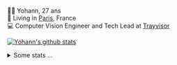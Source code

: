 <p>
  👨🏻 <bold>Yohann</bold>, 27 ans<br/>
  💼 Living in <a href="https://www.google.com/maps?q=paris">Paris</a>, France<br/>
  💻 Computer Vision Engineer and Tech Lead at <a href="https://trayvisor.com/">Trayvisor</a><br/>
</p>

<a href="https://github.com/anuraghazra/github-readme-stats"><img align="center" src="https://github-readme-stats-go94hl40s-yohann84l.vercel.app//api?username=yohann84L&show_icons=true&include_all_commits=true" alt="Yohann's github stats" /> </a>


<details>
  <summary>Some stats ...</summary><br/>
  

<!--START_SECTION:waka-->
![Code Time](http://img.shields.io/badge/Code%20Time-1%2C127%20hrs%2043%20mins-blue)

![Profile Views](http://img.shields.io/badge/Profile%20Views-0-blue)

**🐱 My GitHub Data** 

> 📦 440.8 kB Used in GitHub's Storage 
 > 
> 🏆 749 Contributions in the Year 2024
 > 
> 🚫 Not Opted to Hire
 > 
> 📜 26 Public Repositories 
 > 
> 🔑 21 Private Repositories 
 > 
**I'm an Early 🐤** 

```text
🌞 Morning                15209 commits       ████████░░░░░░░░░░░░░░░░░   31.17 % 
🌆 Daytime                27595 commits       ██████████████░░░░░░░░░░░   56.55 % 
🌃 Evening                5844 commits        ███░░░░░░░░░░░░░░░░░░░░░░   11.98 % 
🌙 Night                  151 commits         ░░░░░░░░░░░░░░░░░░░░░░░░░   00.31 % 
```
📅 **I'm Most Productive on Wednesday** 

```text
Monday                   8978 commits        █████░░░░░░░░░░░░░░░░░░░░   18.40 % 
Tuesday                  9027 commits        █████░░░░░░░░░░░░░░░░░░░░   18.50 % 
Wednesday                10875 commits       ██████░░░░░░░░░░░░░░░░░░░   22.29 % 
Thursday                 9932 commits        █████░░░░░░░░░░░░░░░░░░░░   20.35 % 
Friday                   9166 commits        █████░░░░░░░░░░░░░░░░░░░░   18.78 % 
Saturday                 282 commits         ░░░░░░░░░░░░░░░░░░░░░░░░░   00.58 % 
Sunday                   539 commits         ░░░░░░░░░░░░░░░░░░░░░░░░░   01.10 % 
```


📊 **This Week I Spent My Time On** 

```text
🕑︎ Time Zone: Europe/Paris

💬 Programming Languages: 
No Activity Tracked This Week

🔥 Editors: 
No Activity Tracked This Week

💻 Operating System: 
No Activity Tracked This Week
```

**I Mostly Code in Python** 

```text
Python                   25 repos            ██████████████░░░░░░░░░░░   54.35 % 
Jupyter Notebook         4 repos             ██░░░░░░░░░░░░░░░░░░░░░░░   08.70 % 
JavaScript               3 repos             ██░░░░░░░░░░░░░░░░░░░░░░░   06.52 % 
HTML                     2 repos             █░░░░░░░░░░░░░░░░░░░░░░░░   04.35 % 
Shell                    1 repo              █░░░░░░░░░░░░░░░░░░░░░░░░   02.17 % 
```




 Last Updated on 14/06/2024 00:32:13 UTC
<!--END_SECTION:waka-->
